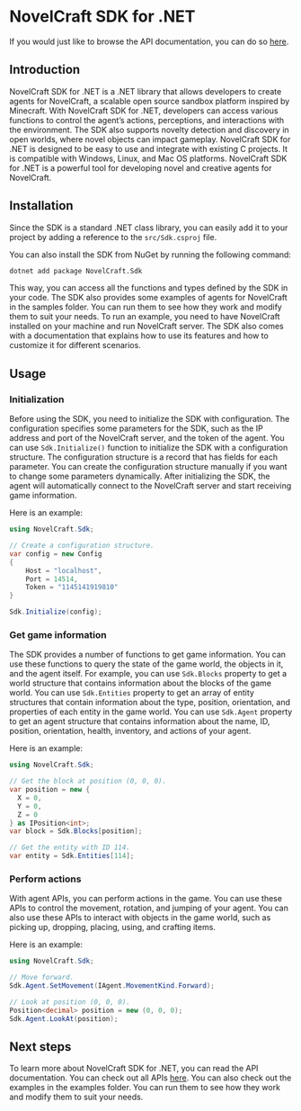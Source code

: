 # NovelCraft SDK for .NET

If you would just like to browse the API documentation, you can do so [here](https://novelcraft.github.io/SDK-DotNet/en/annotated.html).

## Introduction

NovelCraft SDK for .NET is a .NET library that allows developers to create agents for NovelCraft, a scalable open source sandbox platform inspired by Minecraft. With NovelCraft SDK for .NET, developers can access various functions to control the agent’s actions, perceptions, and interactions with the environment. The SDK also supports novelty detection and discovery in open worlds, where novel objects can impact gameplay. NovelCraft SDK for .NET is designed to be easy to use and integrate with existing C projects. It is compatible with Windows, Linux, and Mac OS platforms. NovelCraft SDK for .NET is a powerful tool for developing novel and creative agents for NovelCraft.

## Installation

Since the SDK is a standard .NET class library, you can easily add it to your project by adding a reference to the `src/Sdk.csproj` file.

You can also install the SDK from NuGet by running the following command:

```bash
dotnet add package NovelCraft.Sdk
```

This way, you can access all the functions and types defined by the SDK in your code. The SDK also provides some examples of agents for NovelCraft in the samples folder. You can run them to see how they work and modify them to suit your needs. To run an example, you need to have NovelCraft installed on your machine and run NovelCraft server. The SDK also comes with a documentation that explains how to use its features and how to customize it for different scenarios.

## Usage

### Initialization

Before using the SDK, you need to initialize the SDK with configuration. The configuration specifies some parameters for the SDK, such as the IP address and port of the NovelCraft server, and the token of the agent. You can use `Sdk.Initialize()` function to initialize the SDK with a configuration structure. The configuration structure is a record that has fields for each parameter. You can create the configuration structure manually if you want to change some parameters dynamically. After initializing the SDK, the agent will automatically connect to the NovelCraft server and start receiving game information.

Here is an example:

```csharp
using NovelCraft.Sdk;

// Create a configuration structure.
var config = new Config
{
    Host = "localhost",
    Port = 14514,
    Token = "1145141919810"
}

Sdk.Initialize(config);
```

### Get game information

The SDK provides a number of functions to get game information. You can use these functions to query the state of the game world, the objects in it, and the agent itself. For example, you can use `Sdk.Blocks` property to get a world structure that contains information about the blocks of the game world. You can use `Sdk.Entities` property to get an array of entity structures that contain information about the type, position, orientation, and properties of each entity in the game world. You can use `Sdk.Agent` property to get an agent structure that contains information about the name, ID, position, orientation, health, inventory, and actions of your agent.

Here is an example:

```csharp
using NovelCraft.Sdk;

// Get the block at position (0, 0, 0).
var position = new {
  X = 0,
  Y = 0,
  Z = 0
} as IPosition<int>;
var block = Sdk.Blocks[position];

// Get the entity with ID 114.
var entity = Sdk.Entities[114];
```

### Perform actions

With agent APIs, you can perform actions in the game. You can use these APIs to control the movement, rotation, and jumping of your agent. You can also use these APIs to interact with objects in the game world, such as picking up, dropping, placing, using, and crafting items.

Here is an example:

```csharp
using NovelCraft.Sdk;

// Move forward.
Sdk.Agent.SetMovement(IAgent.MovementKind.Forward);

// Look at position (0, 0, 0).
Position<decimal> position = new (0, 0, 0);
Sdk.Agent.LookAt(position);
```

## Next steps

To learn more about NovelCraft SDK for .NET, you can read the API documentation. You can check out all APIs [here](https://novelcraft.github.io/SDK-DotNet/en/annotated.html). You can also check out the examples in the examples folder. You can run them to see how they work and modify them to suit your needs.